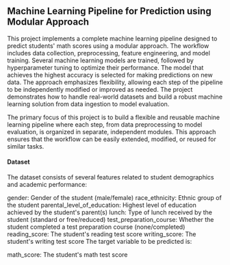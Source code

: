 ## Machine Learning Pipeline for Prediction using Modular Approach



This project implements a complete machine learning pipeline designed to predict students' math scores using a modular approach. The workflow includes data collection, preprocessing, feature engineering, and model training. Several machine learning models are trained, followed by hyperparameter tuning to optimize their performance. The model that achieves the highest accuracy is selected for making predictions on new data. The approach emphasizes flexibility, allowing each step of the pipeline to be independently modified or improved as needed. The project demonstrates how to handle real-world datasets and build a robust machine learning solution from data ingestion to model evaluation.

The primary focus of this project is to build a flexible and reusable machine learning pipeline where each step, from data preprocessing to model evaluation, is organized in separate, independent modules. This approach ensures that the workflow can be easily extended, modified, or reused for similar tasks.

#### Dataset
The dataset consists of several features related to student demographics and academic performance:

gender: Gender of the student (male/female)
race_ethnicity: Ethnic group of the student
parental_level_of_education: Highest level of education achieved by the student's parent(s)
lunch: Type of lunch received by the student (standard or free/reduced)
test_preparation_course: Whether the student completed a test preparation course (none/completed)
reading_score: The student's reading test score
writing_score: The student's writing test score
The target variable to be predicted is:

math_score: The student's math test score
